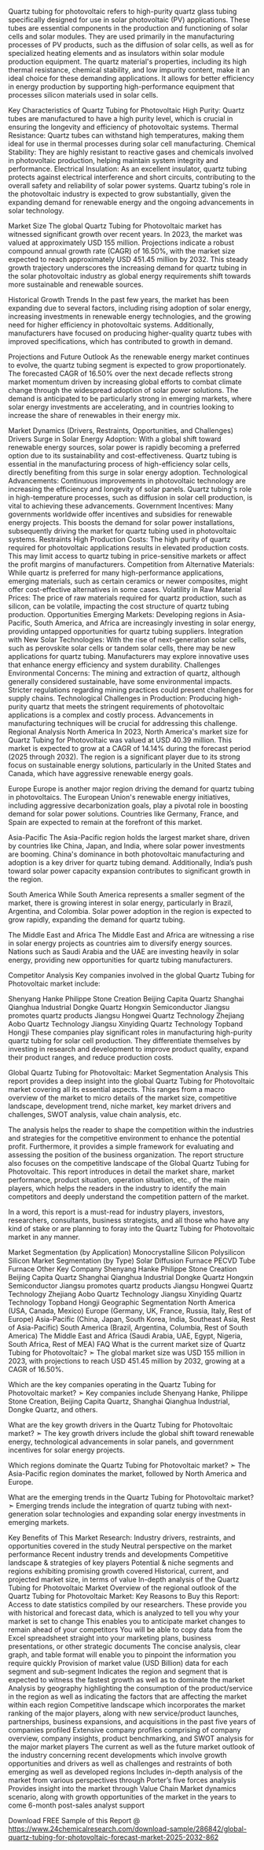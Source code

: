 Quartz tubing for photovoltaic refers to high-purity quartz glass tubing specifically designed for use in solar photovoltaic (PV) applications. These tubes are essential components in the production and functioning of solar cells and solar modules. They are used primarily in the manufacturing processes of PV products, such as the diffusion of solar cells, as well as for specialized heating elements and as insulators within solar module production equipment. The quartz material's properties, including its high thermal resistance, chemical stability, and low impurity content, make it an ideal choice for these demanding applications. It allows for better efficiency in energy production by supporting high-performance equipment that processes silicon materials used in solar cells.

Key Characteristics of Quartz Tubing for Photovoltaic
High Purity: Quartz tubes are manufactured to have a high purity level, which is crucial in ensuring the longevity and efficiency of photovoltaic systems.
Thermal Resistance: Quartz tubes can withstand high temperatures, making them ideal for use in thermal processes during solar cell manufacturing.
Chemical Stability: They are highly resistant to reactive gases and chemicals involved in photovoltaic production, helping maintain system integrity and performance.
Electrical Insulation: As an excellent insulator, quartz tubing protects against electrical interference and short circuits, contributing to the overall safety and reliability of solar power systems.
Quartz tubing's role in the photovoltaic industry is expected to grow substantially, given the expanding demand for renewable energy and the ongoing advancements in solar technology.

Market Size
The global Quartz Tubing for Photovoltaic market has witnessed significant growth over recent years. In 2023, the market was valued at approximately USD 155 million. Projections indicate a robust compound annual growth rate (CAGR) of 16.50%, with the market size expected to reach approximately USD 451.45 million by 2032. This steady growth trajectory underscores the increasing demand for quartz tubing in the solar photovoltaic industry as global energy requirements shift towards more sustainable and renewable sources.

Historical Growth Trends
In the past few years, the market has been expanding due to several factors, including rising adoption of solar energy, increasing investments in renewable energy technologies, and the growing need for higher efficiency in photovoltaic systems. Additionally, manufacturers have focused on producing higher-quality quartz tubes with improved specifications, which has contributed to growth in demand.

Projections and Future Outlook
As the renewable energy market continues to evolve, the quartz tubing segment is expected to grow proportionately. The forecasted CAGR of 16.50% over the next decade reflects strong market momentum driven by increasing global efforts to combat climate change through the widespread adoption of solar power solutions. The demand is anticipated to be particularly strong in emerging markets, where solar energy investments are accelerating, and in countries looking to increase the share of renewables in their energy mix.

Market Dynamics (Drivers, Restraints, Opportunities, and Challenges)
Drivers
Surge in Solar Energy Adoption: With a global shift toward renewable energy sources, solar power is rapidly becoming a preferred option due to its sustainability and cost-effectiveness. Quartz tubing is essential in the manufacturing process of high-efficiency solar cells, directly benefiting from this surge in solar energy adoption.
Technological Advancements: Continuous improvements in photovoltaic technology are increasing the efficiency and longevity of solar panels. Quartz tubing's role in high-temperature processes, such as diffusion in solar cell production, is vital to achieving these advancements.
Government Incentives: Many governments worldwide offer incentives and subsidies for renewable energy projects. This boosts the demand for solar power installations, subsequently driving the market for quartz tubing used in photovoltaic systems.
Restraints
High Production Costs: The high purity of quartz required for photovoltaic applications results in elevated production costs. This may limit access to quartz tubing in price-sensitive markets or affect the profit margins of manufacturers.
Competition from Alternative Materials: While quartz is preferred for many high-performance applications, emerging materials, such as certain ceramics or newer composites, might offer cost-effective alternatives in some cases.
Volatility in Raw Material Prices: The price of raw materials required for quartz production, such as silicon, can be volatile, impacting the cost structure of quartz tubing production.
Opportunities
Emerging Markets: Developing regions in Asia-Pacific, South America, and Africa are increasingly investing in solar energy, providing untapped opportunities for quartz tubing suppliers.
Integration with New Solar Technologies: With the rise of next-generation solar cells, such as perovskite solar cells or tandem solar cells, there may be new applications for quartz tubing. Manufacturers may explore innovative uses that enhance energy efficiency and system durability.
Challenges
Environmental Concerns: The mining and extraction of quartz, although generally considered sustainable, have some environmental impacts. Stricter regulations regarding mining practices could present challenges for supply chains.
Technological Challenges in Production: Producing high-purity quartz that meets the stringent requirements of photovoltaic applications is a complex and costly process. Advancements in manufacturing techniques will be crucial for addressing this challenge.
Regional Analysis
North America
In 2023, North America's market size for Quartz Tubing for Photovoltaic was valued at USD 40.39 million. This market is expected to grow at a CAGR of 14.14% during the forecast period (2025 through 2032). The region is a significant player due to its strong focus on sustainable energy solutions, particularly in the United States and Canada, which have aggressive renewable energy goals.

Europe
Europe is another major region driving the demand for quartz tubing in photovoltaics. The European Union's renewable energy initiatives, including aggressive decarbonization goals, play a pivotal role in boosting demand for solar power solutions. Countries like Germany, France, and Spain are expected to remain at the forefront of this market.

Asia-Pacific
The Asia-Pacific region holds the largest market share, driven by countries like China, Japan, and India, where solar power investments are booming. China's dominance in both photovoltaic manufacturing and adoption is a key driver for quartz tubing demand. Additionally, India’s push toward solar power capacity expansion contributes to significant growth in the region.

South America
While South America represents a smaller segment of the market, there is growing interest in solar energy, particularly in Brazil, Argentina, and Colombia. Solar power adoption in the region is expected to grow rapidly, expanding the demand for quartz tubing.

The Middle East and Africa
The Middle East and Africa are witnessing a rise in solar energy projects as countries aim to diversify energy sources. Nations such as Saudi Arabia and the UAE are investing heavily in solar energy, providing new opportunities for quartz tubing manufacturers.

Competitor Analysis
Key companies involved in the global Quartz Tubing for Photovoltaic market include:

Shenyang Hanke
Philippe Stone Creation
Beijing Capita Quartz
Shanghai Qianghua Industrial
Dongke Quartz
Hongxin Semiconductor
Jiangsu promotes quartz products
Jiangsu Hongwei Quartz Technology
Zhejiang Aobo Quartz Technology
Jiangsu Xinyiding Quartz Technology
Topband Hongji
These companies play significant roles in manufacturing high-purity quartz tubing for solar cell production. They differentiate themselves by investing in research and development to improve product quality, expand their product ranges, and reduce production costs.

Global Quartz Tubing for Photovoltaic: Market Segmentation Analysis
This report provides a deep insight into the global Quartz Tubing for Photovoltaic market covering all its essential aspects. This ranges from a macro overview of the market to micro details of the market size, competitive landscape, development trend, niche market, key market drivers and challenges, SWOT analysis, value chain analysis, etc.

The analysis helps the reader to shape the competition within the industries and strategies for the competitive environment to enhance the potential profit. Furthermore, it provides a simple framework for evaluating and assessing the position of the business organization. The report structure also focuses on the competitive landscape of the Global Quartz Tubing for Photovoltaic. This report introduces in detail the market share, market performance, product situation, operation situation, etc., of the main players, which helps the readers in the industry to identify the main competitors and deeply understand the competition pattern of the market.

In a word, this report is a must-read for industry players, investors, researchers, consultants, business strategists, and all those who have any kind of stake or are planning to foray into the Quartz Tubing for Photovoltaic market in any manner.

Market Segmentation (by Application)
Monocrystalline Silicon
Polysilicon Silicon
Market Segmentation (by Type)
Solar Diffusion Furnace
PECVD Tube Furnace
Other
Key Company
Shenyang Hanke
Philippe Stone Creation
Beijing Capita Quartz
Shanghai Qianghua Industrial
Dongke Quartz
Hongxin Semiconductor
Jiangsu promotes quartz products
Jiangsu Hongwei Quartz Technology
Zhejiang Aobo Quartz Technology
Jiangsu Xinyiding Quartz Technology
Topband Hongji
Geographic Segmentation
North America (USA, Canada, Mexico)
Europe (Germany, UK, France, Russia, Italy, Rest of Europe)
Asia-Pacific (China, Japan, South Korea, India, Southeast Asia, Rest of Asia-Pacific)
South America (Brazil, Argentina, Columbia, Rest of South America)
The Middle East and Africa (Saudi Arabia, UAE, Egypt, Nigeria, South Africa, Rest of MEA)
FAQ
What is the current market size of Quartz Tubing for Photovoltaic?
➣ The global market size was USD 155 million in 2023, with projections to reach USD 451.45 million by 2032, growing at a CAGR of 16.50%.

Which are the key companies operating in the Quartz Tubing for Photovoltaic market?
➣ Key companies include Shenyang Hanke, Philippe Stone Creation, Beijing Capita Quartz, Shanghai Qianghua Industrial, Dongke Quartz, and others.

What are the key growth drivers in the Quartz Tubing for Photovoltaic market?
➣ The key growth drivers include the global shift toward renewable energy, technological advancements in solar panels, and government incentives for solar energy projects.

Which regions dominate the Quartz Tubing for Photovoltaic market?
➣ The Asia-Pacific region dominates the market, followed by North America and Europe.

What are the emerging trends in the Quartz Tubing for Photovoltaic market?
➣ Emerging trends include the integration of quartz tubing with next-generation solar technologies and expanding solar energy investments in emerging markets.

Key Benefits of This Market Research:
Industry drivers, restraints, and opportunities covered in the study
Neutral perspective on the market performance
Recent industry trends and developments
Competitive landscape & strategies of key players
Potential & niche segments and regions exhibiting promising growth covered
Historical, current, and projected market size, in terms of value
In-depth analysis of the Quartz Tubing for Photovoltaic Market
Overview of the regional outlook of the Quartz Tubing for Photovoltaic Market:
Key Reasons to Buy this Report:
Access to date statistics compiled by our researchers. These provide you with historical and forecast data, which is analyzed to tell you why your market is set to change
This enables you to anticipate market changes to remain ahead of your competitors
You will be able to copy data from the Excel spreadsheet straight into your marketing plans, business presentations, or other strategic documents
The concise analysis, clear graph, and table format will enable you to pinpoint the information you require quickly
Provision of market value (USD Billion) data for each segment and sub-segment
Indicates the region and segment that is expected to witness the fastest growth as well as to dominate the market
Analysis by geography highlighting the consumption of the product/service in the region as well as indicating the factors that are affecting the market within each region
Competitive landscape which incorporates the market ranking of the major players, along with new service/product launches, partnerships, business expansions, and acquisitions in the past five years of companies profiled
Extensive company profiles comprising of company overview, company insights, product benchmarking, and SWOT analysis for the major market players
The current as well as the future market outlook of the industry concerning recent developments which involve growth opportunities and drivers as well as challenges and restraints of both emerging as well as developed regions
Includes in-depth analysis of the market from various perspectives through Porter’s five forces analysis
Provides insight into the market through Value Chain
Market dynamics scenario, along with growth opportunities of the market in the years to come
6-month post-sales analyst support

Download FREE Sample of this Report @ https://www.24chemicalresearch.com/download-sample/286842/global-quartz-tubing-for-photovoltaic-forecast-market-2025-2032-862

